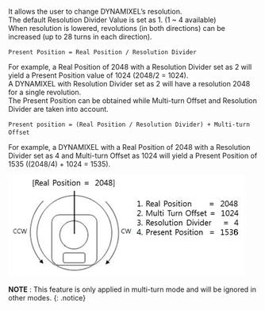 It allows the user to change DYNAMIXEL’s resolution.  
The default Resolution Divider Value is set as 1. (1 ~ 4 available)  
When resolution is lowered, revolutions (in both directions) can be increased (up to 28 turns in each direction).  

```
Present Position = Real Position / Resolution Divider
```

For example, a Real Position of 2048 with a Resolution Divider set as 2 will yield a Present Position value of 1024 (2048/2 = 1024).  
A DYNAMIXEL with Resolution Divider set as 2 will have a resolution 2048 for a single revolution.  
The Present Position can be obtained while Multi-turn Offset and Resolution Divider are taken into account.  

```
Present position = (Real Position / Resolution Divider) + Multi-turn Offset
```

For example, a DYNAMIXEL with a Real Position of 2048 with a Resolution Divider set as 4 and Multi-turn Offset as 1024 will yield a Present Position of 1535 ((2048/4) + 1024 = 1535).

![](/assets/images/dxl/mx/mx-12_res_divider.jpg)

**NOTE** : This feature is only applied in multi-turn mode and will be ignored in other modes.
{: .notice}
